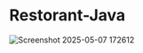 # Restorant-Java
![Screenshot 2025-05-07 172612](https://github.com/user-attachments/assets/9cab2137-d55a-4910-ae95-243944b3950b)
